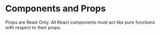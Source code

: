 # Components and Props

Props are Read-Only. All React components must act like pure functions with respect to their props.

